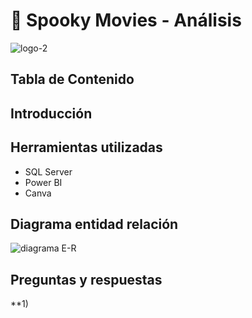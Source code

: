 # 🎃 Spooky Movies - Análisis
![logo-2](https://github.com/marina-95/Spooky-Movies-Analysis/assets/144913530/f9d232e6-af95-477e-8846-748cfca3b1cb)

## Tabla de Contenido

## Introducción

## Herramientas utilizadas
- SQL Server
- Power BI
- Canva

## Diagrama entidad relación
![diagrama E-R](https://github.com/marina-95/Spooky-Movies-Analysis/assets/144913530/7b0d10ff-7917-4bdd-921a-0ab6b34ac46a)

## Preguntas y respuestas
**1)
